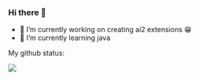 ### Hi there 👋



- 🔭 I’m currently working on creating ai2 extensions :grin:
- 🌱 I’m currently learning java

My github status:

<img align="center" src="https://github-readme-stats.vercel.app/api/top-langs/?username=MohamedTamer360&theme=<Light>" />
